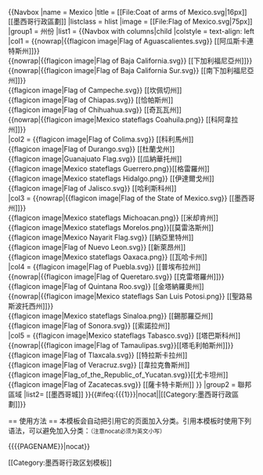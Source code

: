 {{Navbox
|name = Mexico
|title = [[File:Coat of arms of Mexico.svg|16px]] [[墨西哥行政區劃]]
|listclass  = hlist
|image = [[File:Flag of Mexico.svg|75px]]
|group1 = 州份
|list1 = {{Navbox with columns|child
|colstyle = text-align: left
|col1 = 
{{nowrap|{{flagicon image|Flag of Aguascalientes.svg}} [[阿瓜斯卡連特斯州]]}}<br />
{{nowrap|{{flagicon image|Flag of Baja California.svg}} [[下加利福尼亞州]]}}<br />
{{nowrap|{{flagicon image|Flag of Baja California Sur.svg}} [[南下加利福尼亞州]]}}<br />
{{flagicon image|Flag of Campeche.svg}} [[坎佩切州]]<br />
{{flagicon image|Flag of Chiapas.svg}} [[恰帕斯州]]<br />
{{flagicon image|Flag of Chihuahua.svg}} [[奇瓦瓦州]]<br />
{{nowrap|{{flagicon image|Mexico stateflags Coahuila.png}} [[科阿韋拉州]]}}<br />
|col2 = 
{{flagicon image|Flag of Colima.svg}} [[科利馬州]]<br />
{{flagicon image|Flag of Durango.svg}} [[杜蘭戈州]]<br />
{{flagicon image|Guanajuato Flag.svg}} [[瓜納華托州]]<br />
{{flagicon image|Mexico stateflags Guerrero.png}}[[格雷羅州]]<br />
{{flagicon image|Mexico stateflags Hidalgo.png}} [[伊達爾戈州]]<br />
{{flagicon image|Flag of Jalisco.svg}} [[哈利斯科州]]<br />
|col3 = 
{{nowrap|{{flagicon image|Flag of the State of Mexico.svg}} [[墨西哥州]]}}<br />
{{flagicon image|Mexico stateflags Michoacan.png}} [[米却肯州]]<br />
{{flagicon image|Mexico stateflags Morelos.png}}[[莫雷洛斯州]]<br />
{{flagicon image|Mexico Nayarit Flag.svg}} [[納亞里特州]]<br />
{{flagicon image|Flag of Nuevo Leon.svg}} [[新萊昂州]]<br />
{{flagicon image|Mexico stateflags Oaxaca.png}} [[瓦哈卡州]]<br />
|col4 = 
{{flagicon image|Flag of Puebla.svg}} [[普埃布拉州]]<br />
{{nowrap|{{flagicon image|Flag of Queretaro.svg}} [[克雷塔羅州]]}}<br />
{{flagicon image|Flag of Quintana Roo.svg}} [[金塔納羅奧州]]<br />
{{nowrap|{{flagicon image|Mexico stateflags San Luis Potosi.png}} [[聖路易斯波托西州]]}}<br />
{{flagicon image|Mexico stateflags Sinaloa.png}} [[錫那羅亞州]]<br />
{{flagicon image|Flag of Sonora.svg}} [[索諾拉州]]<br />
|col5 = 
{{flagicon image|Mexico stateflags Tabasco.svg}} [[塔巴斯科州]]<br />
{{nowrap|{{flagicon image|Flag of Tamaulipas.svg}}[[塔毛利帕斯州]]}}<br />
{{flagicon image|Flag of Tlaxcala.svg}} [[特拉斯卡拉州]]<br />
{{flagicon image|Flag of Veracruz.svg}} [[韋拉克魯斯州]]<br />
{{flagicon image|Flag_of_the_Republic_of_Yucatan.svg}}[[尤卡坦州]]<br />
{{flagicon image|Flag of Zacatecas.svg}} [[薩卡特卡斯州]]
}}
|group2  = 聯邦區域
|list2= [[墨西哥城]]
}}<includeonly>{{#ifeq:{{{1}}}|nocat||[[Category:墨西哥行政區劃]]}}</includeonly><noinclude>

== 使用方法 ==
本模板会自动把引用它的页面加入分类。引用本模板时使用下列语法，可以避免加入分类：<small>（注意nocat必须为英文小写）</small>
 
<nowiki>{{</nowiki>{{PAGENAME}}<nowiki>|nocat}}</nowiki>

[[Category:墨西哥行政区划模板]]
</noinclude>